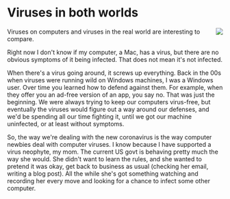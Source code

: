 # Viruses in both worlds
<img src="http://scripting.com/images/2020/05/19/beanz.png" border="0" align="right">Viruses on computers and viruses in the real world are interesting to compare. 

Right now I don't know if my computer, a Mac, has a virus, but there are no obvious symptoms of it being infected. That does  not mean it's not infected. 

When there's a virus going around, it screws up everything. Back in the 00s when viruses were running wild on Windows machines, I was a Windows user. Over time you learned how to defend against them. For example, when they offer you an ad-free version of an app, you say no. That was just the beginning. We were always trying to keep our computers virus-free, but eventually the viruses would figure out a way around our defenses, and we'd be spending all our time fighting it, until we got our machine uninfected, or at least without symptoms. 

So, the way we're dealing with the new coronavirus is the way computer newbies deal with computer viruses. I know because I have supported a virus neophyte, my mom. The current US govt is behaving pretty much the way she would. She didn't want to learn the rules, and she wanted to pretend it was okay, get back to business as usual (checking her email, writing a blog post). All the while she's got something watching and recording her every move and looking for a chance to infect some other computer. 

